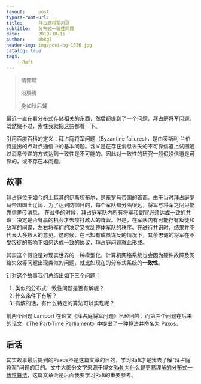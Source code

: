 ```yaml
---
layout:     post
typora-root-url: ..
title:      拜占庭将军问题
subtitle:   分布式一致性问题
date:       2019-10-15
author:     bbkgl
header-img: img/post-bg-1636.jpg
catalog: true
tags:
    - Raft
---
```


>情黯黯
>
>闷腾腾
>
>身如秋后蝇

最近一直在看分布式存储相关的东西，然后都提到了一个问题，拜占庭将军问题。既然绕不过，索性我就把这些都看一下。

引用百度百科的定义：拜占庭将军问题（Byzantine failures），是由莱斯利·兰伯特提出的点对点通信中的基本问题。含义是在存在消息丢失的不可靠信道上试图通过消息传递的方式达到一致性是不可能的。因此对一致性的研究一般假设信道是可靠的，或不存在本问题。

## 故事

拜占庭位于如今的土耳其的伊斯坦布尔，是东罗马帝国的首都。由于当时拜占庭罗马帝国国土辽阔，为了达到防御目的，每个军队都分隔很远，将军与将军之间只能靠信差传消息。 在战争的时候，拜占庭军队内所有将军和副官必须达成一致的共识，决定是否有赢的机会才去攻打敌人的阵营。但是，在军队内有可能存有叛徒和敌军的间谍，左右将军们的决定又扰乱整体军队的秩序。在进行共识时，结果并不代表大多数人的意见。这时候，在已知有成员谋反的情况下，其余忠诚的将军在不受叛徒的影响下如何达成一致的协议，拜占庭问题就此形成。

其实这个假设是对现实世界的一种模型化，计算机网络系统也会因为硬件故障及网络失效等问题出现类似的问题，就比如现在的分布式系统的**一致性**。

针对这个故事我们总结出如下三个问题：

1. 类似的分布式一致性问题是否有解呢？
2. 什么条件下有解？
3. 有解的话，有什么特定的算法可以实现呢？

前两个问题 Lamport 在论文《拜占庭将军问题》已经回答，而第三个问题在后来的论文 《The Part-Time Parliament》中提出了一种算法并命名为 Paxos。

## 后话

其实故事最后提到的Paxos不是这篇文章的目的，学习Raft才是我去了解“拜占庭将军”问题的目的。文中大部分文字来源于博文[Raft 为什么是更易理解的分布式一致性算法](https://www.cnblogs.com/mindwind/p/5231986.html)，这篇文章会是后面我要学习Raft的重要参考。
